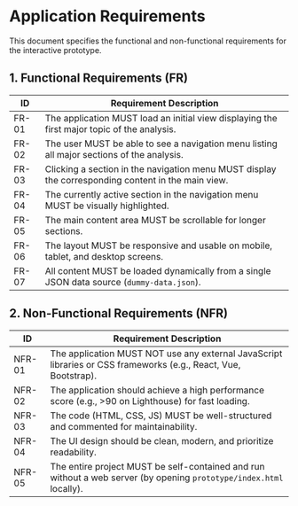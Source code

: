 # Application Requirements

This document specifies the functional and non-functional requirements for the interactive prototype.

## 1. Functional Requirements (FR)

| ID | Requirement Description |
|---|---|
| FR-01 | The application MUST load an initial view displaying the first major topic of the analysis. |
| FR-02 | The user MUST be able to see a navigation menu listing all major sections of the analysis. |
| FR-03 | Clicking a section in the navigation menu MUST display the corresponding content in the main view. |
| FR-04 | The currently active section in the navigation menu MUST be visually highlighted. |
| FR-05 | The main content area MUST be scrollable for longer sections. |
| FR-06 | The layout MUST be responsive and usable on mobile, tablet, and desktop screens. |
| FR-07 | All content MUST be loaded dynamically from a single JSON data source (`dummy-data.json`). |

## 2. Non-Functional Requirements (NFR)

| ID | Requirement Description |
|---|---|
| NFR-01 | The application MUST NOT use any external JavaScript libraries or CSS frameworks (e.g., React, Vue, Bootstrap). |
| NFR-02 | The application should achieve a high performance score (e.g., >90 on Lighthouse) for fast loading. |
| NFR-03 | The code (HTML, CSS, JS) MUST be well-structured and commented for maintainability. |
| NFR-04 | The UI design should be clean, modern, and prioritize readability. |
| NFR-05 | The entire project MUST be self-contained and run without a web server (by opening `prototype/index.html` locally). |